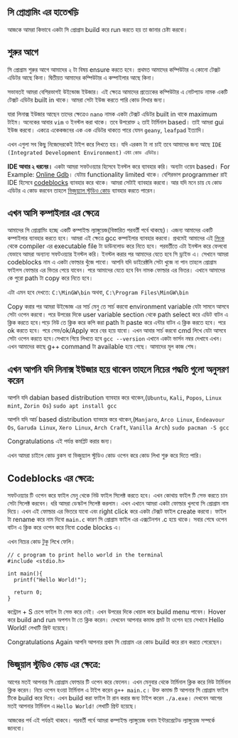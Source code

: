 ## সি প্রোগ্রামিং এর হাতেখড়ি

আজকে আমরা কিভাবে একটা সি প্রোগ্রাম build করে run করতে হয় তা জানার চেষ্টা করবো।

## শুরুর আগে
সি প্রোগ্রাম শুরুর আগে আমাদের ২ টা বিষয় ensure করতে হবে। প্রথমত আমাদের কম্পিউটার এ কোনো টেক্সট এডিটর আছে কিনা। দ্বিতীয়ত আমাদের কম্পিউটার এ কম্পাইলার আছে কিনা।

সভাবতই আমরা বেশিরভাগই উইন্ডোজ ইউজার। এই ক্ষেত্রে আমাদের প্রত্যেকের কম্পিউটার এ নোটপ্যাড নামক একটি টেক্সট এডিটর built in থাকে। আমরা সেটা ইউজ করতে পারি কোড লিখার জন্য। 

যারা লিনাক্স ইউজার আছেন তাদের ক্ষেত্রেও `nano` নামক একটা টেক্সট এডিটর built in থাকে maximum টাইম। অনেকের আবার `vim` ও ইনস্টল করা থাকে। তবে উপরোক্ত ২ তাই টার্মিনাল based। তাই আমরা gui ইউজ করবো। একত্রে একেকজনের এক এক এডিটর থাকতে পারে যেমন `geany`, `leafpad` ইত্যাদি। 

এখন এগুলা সব কিছু নিজেদেরকেই টাইপ করে লিখতে হয়। যদি এরকম টা না চাই তবে আমাদের জন্য আছে `IDE (Integrated Development Environment)` এবং `কোড এডিটর`। 

**IDE আবার ২ ধরনের।** একটা আমরা সফটওয়্যার হিসেবে ইনস্টল করে ব্যাবহার করি। অন্যটা ওয়েব based। 
For Example: [Online Gdb](https://www.onlinegdb.com/online_c_compiler)। যেটায় functionality limited থাকে। বেশিরভাগ programmer রাই IDE হিসেবে [codeblocks](https://www.codeblocks.org/) ব্যাবহার করে থাকে। আমরা সেটাই ব্যাবহার করবো। আর যদি মনে চায় যে কোড এডিটর এ কোড করবেন তাহলে [ভিজুয়্যাল স্টুডিও কোড](https://code.visualstudio.com/) ব্যাবহার করতে পারেন।

## এখন আসি কম্পাইলার এর ক্ষেত্রে
আমাদের সি প্রোগ্রামিং হচ্ছে একটি কম্পাইল্ড ল্যাঙ্গুয়েজ(বিস্তারিত পরবর্তী পর্বে থাকছে)। এজন্য আমাদের একটি কম্পাইলার ব্যাবহার করতে হবে। আমরা এই ক্ষেত্রে gcc কম্পাইলার ব্যাবহার করবো।
প্রথমেই আমাদের এই [লিংক](https://sourceforge.net/projects/codeblocks/files/Binaries/20.03/Windows/codeblocks-20.03mingw-setup.exe/download) থেকে compiler এর executable file টা ডাউনলোড করে নিতে হবে। পরবর্তীতে এটা ইনস্টল করে ফেলবো যেভাবে আমরা অন্যান্য সফটওয়্যার ইনস্টল করি। ইনস্টল করার পর আমাদের যেতে হবে সি ড্রাইভ এ। সেখানে আমরা codeblocks নাম এ একটা ফোল্ডার খুঁজে পাবো। আপনি যদি ডাইরেক্টলি সেটা খুজে না পান তাহলে প্রোগ্রাম ফাইলস ফোল্ডার এর ভিতর পেয়ে যাবেন। পরে আমাদের যেতে হবে বিন নামক ফোল্ডার এর ভিতর। 
এখানে আমাদের কে পুরো path টা copy করে নিতে হবে। 

এটা এমন হবে দেখতে: `C:\MinGW\bin`
অথবা, `C:\Program Files\MinGW\bin`

Copy করার পর আমরা উইন্ডোজ এর সার্চ মেনু তে সার্চ করবো environment variable যেটা সামনে আসবে সেটা ওপেন করবো। পরে উপরের দিকে user variable section থেকে path select করে এডিট বাটন এ ক্লিক করতে হবে।পড়ে নিউ তে ক্লিক করে কপি করা path টা paste করে এন্টার বাটন এ ক্লিক করতে হবে। পরে ok করতে হবে। পরে সেভ/ok/Apply করে বের হয়ে যাবো। এখন আবার সার্চ করবো cmd লিখে যেটা আসবে সেটা ওপেন করতে হবে।সেখানে গিয়ে লিখতে হবে `gcc --version` এখানে একটা ভার্সন নম্বর দেখাবে এখন। এখন আমাদের কাছে g++ command টা available হয়ে গেছে। আমাদের মূল কাজ শেষ। 

## এখন আপনি যদি লিনাক্স ইউজার হয়ে থাকেন তাহলে নিচের পদ্ধতি গুলো অনুসরণ করেন

আপনি যদি dabian based distribution ব্যাবহার করে থাকেন,(`Ubuntu`, `Kali`, `Popos`, `Linux mint`, `Zorin Os`)
`sudo apt install gcc`

আপনি যদি আর্চ based distribution ব্যাবহার করে থাকেন,(`Manjaro`, `Arco Linux`, `Endeavour Os`, `Garuda Linux`, `Xero Linux`, `Arch Craft`, `Vanilla Arch`)
`sudo pacman -S gcc`

Congratulations এই পর্যন্ত কমপ্লিট করার জন্য।

এখন আমরা চাইলে কোড ব্লকস বা ভিজুয়্যাল স্টুডিও কোড ওপেন করে কোড লিখা শুরু করে দিতে পারি।  

## Codeblocks এর ক্ষেত্রে:
সফটওয়্যার টি ওপেন করে ফাইল মেনু থেকে নিউ ফাইল সিলেক্ট করতে হবে। এখন কোথায় ফাইল টি সেভ করতে চান সেটা সিলেক্ট করবেন। ধরি আমরা ডেস্কটপ সিলেক্ট করলাম। এখন এখানে আমরা একটা ফোল্ডার খুলবো সি প্রোগ্রাম নাম দিয়ে। এখন এই ফোল্ডার এর ভিতরে যাবো এবং right click করে একটা টেক্সট ফাইল create করবো। ফাইল টা rename করে নাম দিবো `main.c` কারণ সি প্রোগ্রাম ফাইল এর এক্সটেনশন .c হয়ে থাকে।  সবার শেষে ওপেন বাটন এ ক্লিক করে ওপেন করে নিবো code blocks এ। 

এখন নিচের কোড টুকু লিখে ফেলি। 

```
// c program to print hello world in the terminal
#include <stdio.h>

int main(){
  printf("Hello World!");
  
  return 0;
}
```


কন্ট্রোল + S চেপে ফাইল টা সেভ করে নেই। এখন উপরের দিকে খেয়াল করে build menu পাবেন। Hover করে build and run অপশন টা তে ক্লিক করেন। দেখবেন আপনার কমান্ড প্রমট টা ওপেন হয়ে সেখানে Hello World! লেখাটি প্রিন্ট হয়েছে। 

Congratulations Again আপনি আপনার প্রথম সি প্রোগ্রাম এর কোড build করে রান করতে পেরেছেন। 


## ভিজুয়াল স্টুডিও কোড এর ক্ষেত্রে:
আগের মতই আপনার সি প্রোগ্রাম ফোল্ডার টি ওপেন করে ফেলেন। এখন মেনুবার থেকে টার্মিনাল ক্লিক করে নিউ টার্মিনাল ক্লিক করেন। নিচে ওপেন হওয়া টার্মিনাল এ টাইপ করেন `g++ main.c`। উক্ত কমান্ড টি আপনার সি প্রোগ্রাম ফাইল টিকে build করে দিবে। এখন build করা ফাইল টা রান করার জন্য টাইপ করেন `./a.exe`। দেখবেন আগের মতই আপনার টার্মিনাল এ `Hello World!` লেখাটি প্রিন্ট হয়েছে। 

আজকের পর্ব এই পর্যন্তই থাকবে। পরবর্তী পর্বে আমরা কম্পাইল্ড ল্যাঙ্গুয়েজ বনাম ইন্টারপ্রেটেড ল্যাঙ্গুয়েজ সম্পর্কে জানবো।